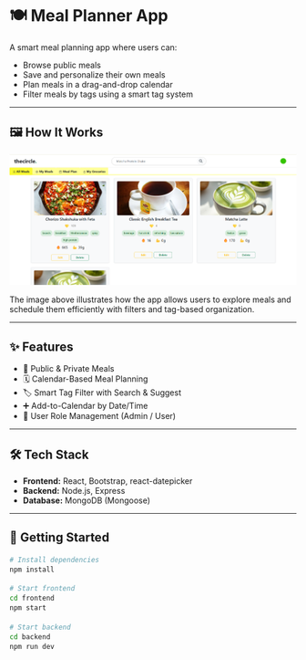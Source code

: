 # 🍽️ Meal Planner App

A smart meal planning app where users can:
- Browse public meals
- Save and personalize their own meals
- Plan meals in a drag-and-drop calendar
- Filter meals by tags using a smart tag system

---

## 🖼️ How It Works

![Meal Planner Demo](./frontend/public/circle.png)

The image above illustrates how the app allows users to explore meals and schedule them efficiently with filters and tag-based organization.

---

## ✨ Features

- 🧾 Public & Private Meals
- 🗓️ Calendar-Based Meal Planning
- 🏷️ Smart Tag Filter with Search & Suggest
- ➕ Add-to-Calendar by Date/Time
- 👤 User Role Management (Admin / User)

---

## 🛠️ Tech Stack

- **Frontend:** React, Bootstrap, react-datepicker
- **Backend:** Node.js, Express
- **Database:** MongoDB (Mongoose)

---

## 🚀 Getting Started

```bash
# Install dependencies
npm install

# Start frontend
cd frontend
npm start

# Start backend
cd backend
npm run dev
